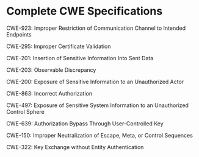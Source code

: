 

# Complete CWE Specifications

CWE-923: Improper Restriction of Communication Channel to Intended Endpoints

CWE-295: Improper Certificate Validation

CWE-201: Insertion of Sensitive Information Into Sent Data

CWE-203: Observable Discrepancy

CWE-200: Exposure of Sensitive Information to an Unauthorized Actor

CWE-863: Incorrect Authorization

CWE-497: Exposure of Sensitive System Information to an Unauthorized Control Sphere

CWE-639: Authorization Bypass Through User-Controlled Key

CWE-150: Improper Neutralization of Escape, Meta, or Control Sequences

CWE-322: Key Exchange without Entity Authentication